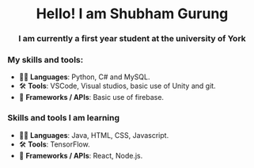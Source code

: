 <h1 align = "center"> Hello! I am Shubham Gurung </h1>

<h3 align = "center"> 
I am currently a first year student at the university of York
</h3>

### My skills and tools:
- 👨‍💻 **Languages**: Python, C# and MySQL.
- 🛠️ **Tools**: VSCode, Visual studios, basic use of Unity and git.
- 🚀 **Frameworks / APIs**: Basic use of firebase.

### Skills and tools I am learning
- 👨‍💻 **Languages**: Java, HTML, CSS, Javascript.
- 🛠️ **Tools**: TensorFlow.
- 🚀 **Frameworks / APIs**: React, Node.js.

